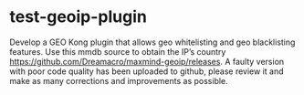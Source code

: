 # test-geoip-plugin

Develop a GEO Kong plugin that allows geo whitelisting and geo blacklisting features. Use this mmdb source to obtain the IP’s country https://github.com/Dreamacro/maxmind-geoip/releases. A faulty version with poor code quality has been uploaded to github, please review it and make as many corrections and improvements as possible.